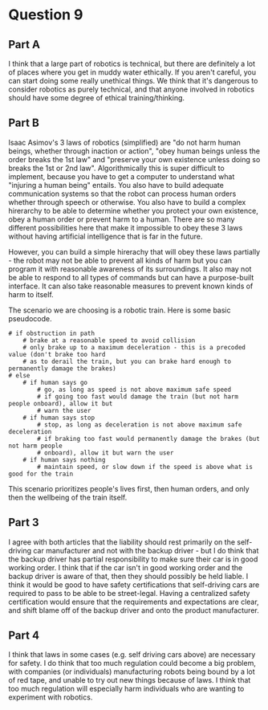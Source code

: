 # Question 9

## Part A

I think that a large part of robotics is technical, but there are definitely a lot of places 
where you get in muddy water ethically. If you aren't careful, you can start doing some really 
unethical things. We think that it's dangerous to consider robotics as purely technical, and 
that anyone involved in robotics should have some degree of ethical training/thinking.

## Part B

Isaac Asimov's 3 laws of robotics (simplified) are "do not harm human beings, whether through 
inaction or action", "obey human beings unless the order breaks the 1st law" and "preserve your 
own existence unless doing so breaks the 1st or 2nd law". Algorithmically this is super 
difficult to implement, because you have to get a computer to understand what "injuring a human 
being" entails. You also have to build adequate communication systems so that the robot can 
process human orders whether through speech or otherwise. You also have to build a complex 
hirerarchy to be able to determine whether you protect your own existence, obey a human order 
or prevent harm to a human. There are so many different possibilities here that make it 
impossible to obey these 3 laws without having artificial intelligence that is far in the 
future.

However, you can build a simple hirerachy that will obey these laws partially - the robot may 
not be able to prevent all kinds of harm but you can program it with reasonable awareness of 
its surroundings. It also may not be able to respond to all types of commands but can have a 
purpose-built interface. It can also take reasonable measures to prevent known kinds of harm to 
itself.

The scenario we are choosing is a robotic train. Here is some basic pseudocode.

```
# if obstruction in path
    # brake at a reasonable speed to avoid collision
    # only brake up to a maximum deceleration - this is a precoded value (don't brake too hard 
    # as to derail the train, but you can brake hard enough to permanently damage the brakes)
# else
    # if human says go
        # go, as long as speed is not above maximum safe speed
        # if going too fast would damage the train (but not harm people onboard), allow it but 
        # warn the user
    # if human says stop
        # stop, as long as deceleration is not above maximum safe deceleration
        # if braking too fast would permanently damage the brakes (but not harm people 
        # onboard), allow it but warn the user
    # if human says nothing
        # maintain speed, or slow down if the speed is above what is good for the train
```

This scenario prioritizes people's lives first, then human orders, and only then the wellbeing 
of the train itself.

## Part 3

I agree with both articles that the liability should rest primarily on the self-driving car 
manufacturer and not with the backup driver - but I do think that the backup driver has partial 
responsibility to make sure their car is in good working order. I think that if the car isn't 
in good working order and the backup driver is aware of that, then they should possibly be held 
liable. I think it would be good to have safety certifications that self-driving cars are 
required to pass to be able to be street-legal. Having a centralized safety certification would 
ensure that the requirements and expectations are clear, and shift blame off of the backup 
driver and onto the product manufacturer.

## Part 4

I think that laws in some cases (e.g. self driving cars above) are necessary for safety. I do 
think that too much regulation could become a big problem, with companies (or individuals) 
manufacturing robots being bound by a lot of red tape, and unable to try out new things because 
of laws. I think that too much regulation will especially harm individuals who are wanting to 
experiment with robotics.
